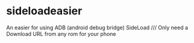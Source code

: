 # sideloadeasier

An easier for using ADB (android debug bridge) SideLoad
/// Only need a Download URL from any rom for your phone
